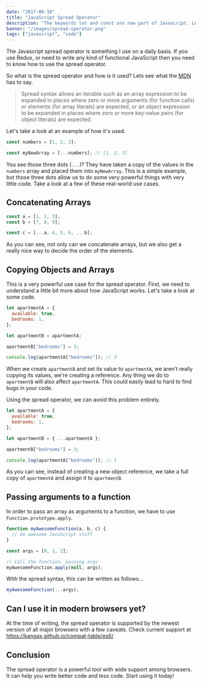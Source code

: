 ```yaml
---
date: "2017-08-10"
title: "JavaScript Spread Operator"
description: "The keywords let and const are now part of Javascript. Let's explore what they do and how they differ from the var keyword."
banner: "/images/spread-operator.png"
tags: ["javascript", "code"]
---
```


The Javascript spread operator is something I use on a daily basis. If you use Redux, or need to write any kind of functional JavaScript then you need to know how to use the spread operator.

So what is the spread operator and how is it used? Lets see what the [MDN](https://developer.mozilla.org/en/docs/Web/JavaScript/Reference/Operators/Spread_operator) has to say.

> Spread syntax allows an iterable such as an array expression to be expanded in places where zero or more arguments (for function calls) or elements (for array literals) are expected, or an object expression to be expanded in places where zero or more key-value pairs (for object literals) are expected.

Let's take a look at an example of how it's used.

```javascript
const numbers = [1, 2, 3];

const myNewArray = [...numbers]; // [1, 2, 3]
```

You see those three dots (`...`)? They have taken a copy of the values in the `numbers` array and placed them into `myNewArray`. This is a simple example, but those three dots allow us to do some very powerful things with very little code. Take a look at a few of these real-world use cases.

## Concatenating Arrays

```javascript
const a = [1, 2, 3];
const b = [7, 8, 9];

const c = [...a, 4, 5, 6, ...b];
```

As you can see, not only can we concatenate arrays, but we also get a really nice way to decide the order of the elements.

## Copying Objects and Arrays

This is a very powerful use case for the spread operator. First, we need to understand a little bit more about how JavaScript works. Let's take a look at some code.

```javascript
let apartmentA = {
  available: true,
  bedrooms: 1,
};

let apartmentB = apartmentA;

apartmentB["bedrooms"] = 3;

console.log(apartmentA["bedrooms"]); // 3
```

When we create `apartmentB` and set its value to `apartmentA`, we aren't really copying its values, we're creating a reference. Any thing we do to `apartmentB` will also affect `apartmentA`. This could easily lead to hard to find bugs in your code.

Using the spread operator, we can avoid this problem entirely.

```javascript
let apartmentA = {
  available: true,
  bedrooms: 1,
};

let apartmentB = { ...apartmentA };

apartmentB["bedrooms"] = 3;

console.log(apartmentA["bedrooms"]); // 1
```

As you can see, instead of creating a new object reference, we take a full copy of `apartmentA` and assign it to `apartmentB`.

## Passing arguments to a function

In order to pass an array as arguments to a function, we have to use `Function.prototype.apply`.

```javascript
function myAwesomeFunction(a, b, c) {
  // do awesome JavaScript stuff
}

const args = [0, 1, 2];

// Call the function, passing args
myAwesomeFunction.apply(null, args);
```

With the spread syntax, this can be written as follows...

```javascript
myAwesomeFunction(...args);
```

## Can I use it in modern browsers yet?

At the time of writing, the spread operator is supported by the newest version of all major browsers with a few caveats. Check current support at https://kangax.github.io/compat-table/es6/

## Conclusion

The spread operator is a powerful tool with wide support among browsers. It can help you write better code and less code. Start using it today!
